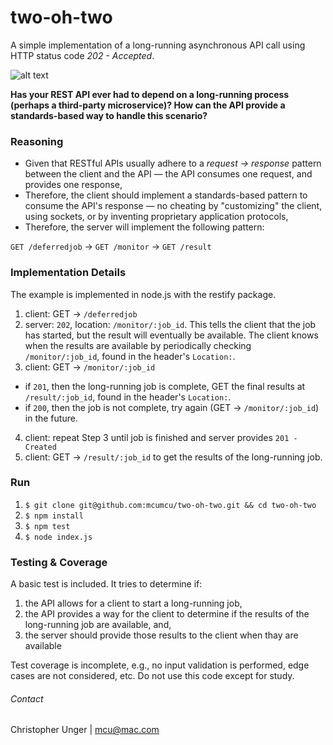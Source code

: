 
# two-oh-two

A simple implementation of a long-running asynchronous API call using HTTP status code *202 - Accepted*.

![alt text](http://bit.ly/2IOSgNa "Long running")

**Has your REST API ever had to depend on a long-running process (perhaps a third-party microservice)? How can the API provide a standards-based way to handle this scenario?**

### Reasoning ###
- Given that RESTful APIs usually adhere to a _request -> response_ pattern between the client and the API &mdash; the API consumes one request, and provides one response,
- Therefore, the client should implement a standards-based pattern to consume the API's response &mdash; no cheating by "customizing" the client, using sockets, or by inventing proprietary application protocols,
- Therefore, the server will implement the following pattern:

 `GET /deferredjob` &rarr; `GET /monitor` &rarr; `GET /result`

### Implementation  Details ###
The example is implemented in node.js with the restify package.
1.  client: GET &rarr; `/deferredjob`
2.  server: `202`, location: `/monitor/:job_id`. This tells the client that the job has started, but the result will eventually be available. The client knows when the results are available by periodically checking `/monitor/:job_id`, found in the header's `Location:`.
3.  client: GET &rarr; `/monitor/:job_id`
  - if `201`, then the long-running job is complete, GET the final results at `/result/:job_id`, found in the header's `Location:`.
  - if `200`, then the job is not complete, try again (GET &rarr; `/monitor/:job_id`) in the future.
4. client: repeat Step 3 until job is finished and server provides `201 - Created`
5. client: GET &rarr; `/result/:job_id` to get the results of the long-running job.

### Run ###
1. `$ git clone git@github.com:mcumcu/two-oh-two.git && cd two-oh-two`  
2. `$ npm install`  
3. `$ npm test`
4. `$ node index.js`

### Testing & Coverage ###
A basic test is included. It tries to determine if:
1.  the API allows for a client to start a long-running job,
2.  the API provides a way for the client to determine if the results of the long-running job are available, and,
3.  the server should provide those results to the client when thay are available

Test coverage is incomplete, e.g., no input validation is performed,  edge cases are not considered, etc. Do not use this code except for study.

###### Contact ######

Christopher Unger | mcu@mac.com
